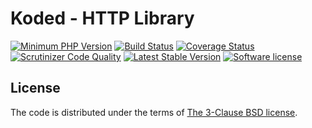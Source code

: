 Koded - HTTP Library
====================

[![Minimum PHP Version](https://img.shields.io/badge/php-%3E%3D%207.1-8892BF.svg)](https://php.net/)
[![Build Status](https://travis-ci.org/kodedphp/http.svg?branch=master)](https://travis-ci.org/kodedphp/http)
[![Coverage Status](https://coveralls.io/repos/github/kodedphp/http/badge.svg?branch=master)](https://coveralls.io/github/kodedphp/http?branch=master)
[![Scrutinizer Code Quality](https://scrutinizer-ci.com/g/kodedphp/http/badges/quality-score.png?b=master)](https://scrutinizer-ci.com/g/kodedphp/http/?branch=master)
[![Latest Stable Version](https://img.shields.io/packagist/v/koded/http.svg)](https://packagist.org/packages/koded/http)
[![Software license](https://img.shields.io/badge/License-BSD%203--Clause-blue.svg)](LICENSE)


License
-------

The code is distributed under the terms of [The 3-Clause BSD license](LICENSE).
